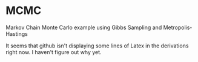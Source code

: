 # MCMC
Markov Chain Monte Carlo example using Gibbs Sampling and Metropolis-Hastings

It seems that github isn't displaying some lines of Latex in the derivations right now.  I haven't figure out why yet.

